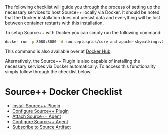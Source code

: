 The following checklist will guide you through the process of setting up the necessary services to host Source++ locally via Docker. It should be noted that the Docker installation does not persist data and everything will be lost between container restarts with this installation.


To setup Source++ with Docker you can simply run the following command:

```bash
docker run -p 8080:8080 -d sourceplusplus/core-and-apache-skywalking:v0.2.0-alpha
```

This command is also available over at [Docker Hub](https://hub.docker.com/r/sourceplusplus/core-and-apache-skywalking).


Alternatively, the Source++ Plugin is also capable of installing the necessary services via Docker automatically. To access this functionality simply follow through the checklist below.

# Source++ Docker Checklist

- [Install Source++ Plugin](./05-install-source-plugin.md)
- [Configure Source++ Plugin](./06-configure-source-plugin.md)
- [Attach Source++ Agent](./07-attach-source-agent.md)
- [Configure Source++ Agent](./08-configure-source-agent.md)
- [Subscribe to Source Artifact](./09-subscribe-to-artifact.md)
